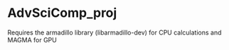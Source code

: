 # AdvSciComp_proj

Requires the armadillo library (libarmadillo-dev) for CPU calculations and MAGMA for GPU
